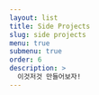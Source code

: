 ```yaml
---
layout: list
title: Side Projects
slug: side projects
menu: true
submenu: true
order: 6
description: >
  이것저것 만들어보자!
---
```


